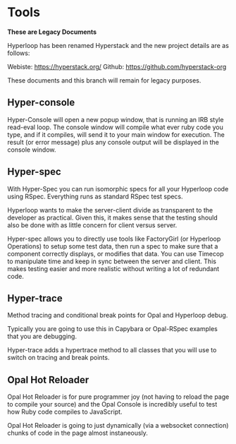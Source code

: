 # Tools

**These are Legacy Documents**

Hyperloop has been renamed Hyperstack and the new project details are as follows:

Webiste: https://hyperstack.org/
Github: https://github.com/hyperstack-org

These documents and this branch will remain for legacy purposes.

## Hyper-console

Hyper-Console will open a new popup window, that is running an IRB style read-eval loop. The console window will compile what ever ruby code you type, and if it compiles, will send it to your main window for execution. The result (or error message) plus any console output will be displayed in the console window.

## Hyper-spec

With Hyper-Spec you can run isomorphic specs for all your Hyperloop code using RSpec. Everything runs as standard RSpec test specs.

Hyperloop wants to make the server-client divide as transparent to the developer as practical. Given this, it makes sense that the testing should also be done with as little concern for client versus server.

Hyper-spec allows you to directly use tools like FactoryGirl (or Hyperloop Operations) to setup some test data, then run a spec to make sure that a component correctly displays, or modifies that data. You can use Timecop to manipulate time and keep in sync between the server and client. This makes testing easier and more realistic without writing a lot of redundant code.

## Hyper-trace

Method tracing and conditional break points for Opal and Hyperloop debug.

Typically you are going to use this in Capybara or Opal-RSpec examples that you are debugging.

Hyper-trace adds a hypertrace method to all classes that you will use to switch on tracing and break points.

## Opal Hot Reloader

Opal Hot Reloader is for pure programmer joy (not having to reload the page to compile your source) and the Opal Console is incredibly useful to test how Ruby code compiles to JavaScript.

Opal Hot Reloader is going to just dynamically (via a websocket connection) chunks of code in the page almost instaneously.
